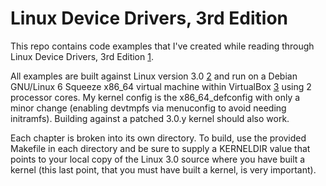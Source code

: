 # Linux Device Drivers, 3rd Edition

This repo contains code examples that I've created while reading through Linux
Device Drivers, 3rd Edition [1].

All examples are built against Linux version 3.0 [2] and run on a Debian
GNU/Linux 6 Squeeze x86_64 virtual machine within VirtualBox [3] using 2
processor cores.  My kernel config is the x86_64_defconfig with only a minor
change (enabling devtmpfs via menuconfig to avoid needing initramfs).  Building
against a patched 3.0.y kernel should also work.

Each chapter is broken into its own directory.  To build, use the provided
Makefile in each directory and be sure to supply a KERNELDIR value that points
to your local copy of the Linux 3.0 source where you have built a kernel (this
last point, that you must have built a kernel, is very important).

[1]: http://www.amazon.com/gp/product/0596005903/ref=as_li_ss_tl?ie=UTF8&tag=bradford07-20&linkCode=as2&camp=1789&creative=390957&creativeASIN=0596005903
[2]: ftp://ftp.kernel.org/pub/linux/kernel/v3.x/linux-3.0.tar.gz
[3]: https://www.virtualbox.org/


